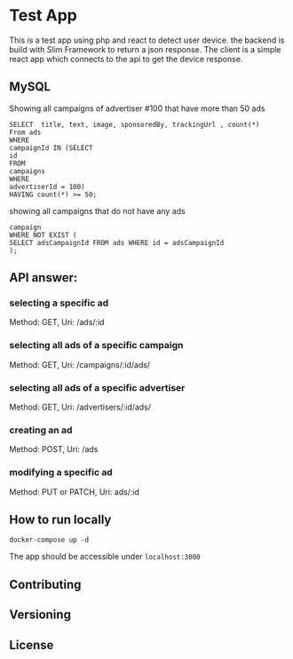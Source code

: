 # Test App

This is a test app using php and react to detect user device.
the backend is build with Slim Framework to return a json response.
The client is a simple react app which connects to the api to get the device response.

## MySQL

Showing all campaigns of advertiser #100 that have more than 50 ads

```
SELECT  title, text, image, sponsoredBy, trackingUrl , count(*)
From ads
WHERE
campaignId IN (SELECT
id
FROM
campaigns
WHERE
advertiserId = 100)
HAVING count(*) >= 50;
```

showing all campaigns that do not have any ads

```SELECT id FROM
campaign
WHERE NOT EXIST (
SELECT adsCampaignId FROM ads WHERE id = adsCampaignId
);
```

## API answer:

### selecting a specific ad
Method: GET, Uri: /ads/:id

### selecting all ads of a specific campaign
Method: GET, Uri: /campaigns/:id/ads/

### selecting all ads of a specific advertiser
Method: GET, Uri: /advertisers/:id/ads/

### creating an ad
Method: POST, Uri: /ads

### modifying a specific ad
Method: PUT or PATCH, Uri: ads/:id

## How to run locally

`docker-compose up -d`

The app should be accessible under `localhost:3000`

## Contributing

## Versioning

## License
````
